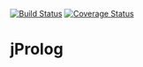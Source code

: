 [![Build Status](https://travis-ci.com/dexmo007/jprolog.svg?branch=master)](https://travis-ci.com/dexmo007/jprolog)
[![Coverage Status](https://coveralls.io/repos/github/dexmo007/jprolog/badge.svg?branch=master)](https://coveralls.io/github/dexmo007/jprolog?branch=master)
# jProlog
